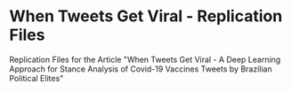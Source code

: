 # When Tweets Get Viral - Replication Files

Replication Files for the Article "When Tweets Get Viral - A Deep Learning Approach for Stance Analysis of Covid-19 Vaccines Tweets by Brazilian Political Elites"
